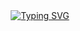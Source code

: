 <!--
**oscarsanchezt/oscarsanchezt** is a ✨ _special_ ✨ repository because its `README.md` (this file) appears on your GitHub profile.
-->

<div align="center" ><div align="center" ><img width="100%" controls><source src="https://github.com/oscarsanchezt/oscarsanchezt/blob/main/welcom%20to%20my%20profile.png" type="video/mp4"></img></div>
</h3>
<div align="center">
   <a href="https://git.io/typing-svg"><img src="https://readme-typing-svg.demolab.com?font=Chakra+Petch&pause=1000&color=1DF6F7&random=false&width=435&lines=Welcome+to+my+profile!;Programming+Lover+%26++Linux+Lover" alt="Typing SVG" /></a>
</div>
